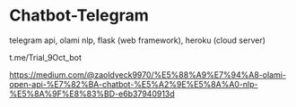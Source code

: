 # Chatbot-Telegram
telegram api, olami nlp, flask (web framework), heroku (cloud server)

t.me/Trial_9Oct_bot

https://medium.com/@zaoldyeck9970/%E5%88%A9%E7%94%A8-olami-open-api-%E7%82%BA-chatbot-%E5%A2%9E%E5%8A%A0-nlp-%E5%8A%9F%E8%83%BD-e6b37940913d
